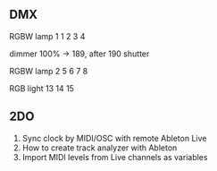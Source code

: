 ## DMX

RGBW lamp 1
1 2 3 4

dimmer 100% → 189, after 190 shutter

RGBW lamp 2
5 6 7 8

RGB light
13 14 15

## 2DO

1. Sync clock by MIDI/OSC with remote Ableton Live
2. How to create track analyzer with Ableton
3. Import MIDI levels from Live channels as variables
